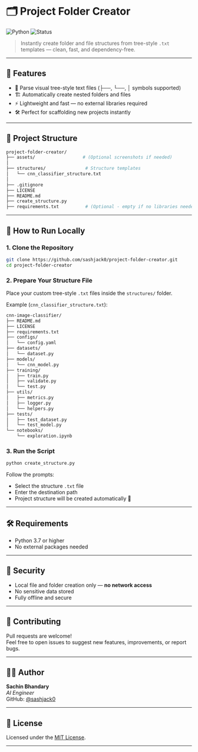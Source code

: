 # 🗂️ Project Folder Creator

![Python](https://img.shields.io/badge/built%20with-Python-blue?style=flat&logo=python)
![Status](https://img.shields.io/badge/status-Production--Ready-brightgreen)

> Instantly create folder and file structures from tree-style `.txt` templates — clean, fast, and dependency-free.

---

## 📌 Features

- 📂 Parse visual tree-style text files (├──, └──, │ symbols supported)
- 🏗️ Automatically create nested folders and files
- ⚡ Lightweight and fast — no external libraries required
- 🛠️ Perfect for scaffolding new projects instantly

---

## 📁 Project Structure

```bash
project-folder-creator/
├── assets/                  # (Optional screenshots if needed)
│
├── structures/               # Structure templates
│   └── cnn_classifier_structure.txt
│
├── .gitignore
├── LICENSE
├── README.md
├── create_structure.py
├── requirements.txt          # (Optional - empty if no libraries needed)
```

---

## 🚀 How to Run Locally

### 1. Clone the Repository

```bash
git clone https://github.com/sashjack0/project-folder-creator.git
cd project-folder-creator
```

### 2. Prepare Your Structure File

Place your custom tree-style `.txt` files inside the `structures/` folder.

Example (`cnn_classifier_structure.txt`):

```bash
cnn-image-classifier/
├── README.md
├── LICENSE
├── requirements.txt
├── configs/
│   └── config.yaml
├── datasets/
│   └── dataset.py
├── models/
│   └── cnn_model.py
├── training/
│   ├── train.py
│   ├── validate.py
│   └── test.py
├── utils/
│   ├── metrics.py
│   ├── logger.py
│   └── helpers.py
├── tests/
│   ├── test_dataset.py
│   └── test_model.py
└── notebooks/
    └── exploration.ipynb
```

### 3. Run the Script

```bash
python create_structure.py
```

Follow the prompts:
- Select the structure `.txt` file
- Enter the destination path
- Project structure will be created automatically 🎯

---

## 🛠 Requirements

- Python 3.7 or higher
- No external packages needed

---

## 🔐 Security

- Local file and folder creation only — **no network access**
- No sensitive data stored
- Fully offline and secure

---

## 🙌 Contributing

Pull requests are welcome!  
Feel free to open issues to suggest new features, improvements, or report bugs.

---

## 👨‍💻 Author

**Sachin Bhandary**  
*AI Engineer*  
GitHub: [@sashjack0](https://github.com/sashjack0)

---

## 📄 License

Licensed under the [MIT License](LICENSE).

---
